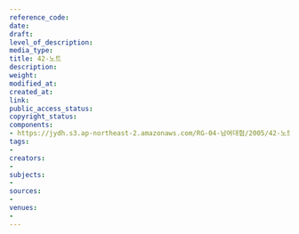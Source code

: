 ```yaml
---
reference_code: 
date: 
draft: 
level_of_description: 
media_type: 
title: 42-노트
description: 
weight: 
modified_at: 
created_at: 
link: 
public_access_status: 
copyright_status: 
components:
- https://jydh.s3.ap-northeast-2.amazonaws.com/RG-04-남여대협/2005/42-노트.pdf
tags:
- 
creators:
- 
subjects:
- 
sources:
- 
venues:
- 
---
```

